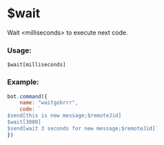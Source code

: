 # $wait

Wait \<milliseconds\> to execute next code.

### Usage:

```plain
$wait[milliseconds]
```

### Example:

```javascript
bot.command({
    name: "waitgobrrr",
    code: `
$send[this is new message;$remoteJid]
$wait[3000]
$send[wait 3 seconds for new message;$remoteJid]`
})
```
